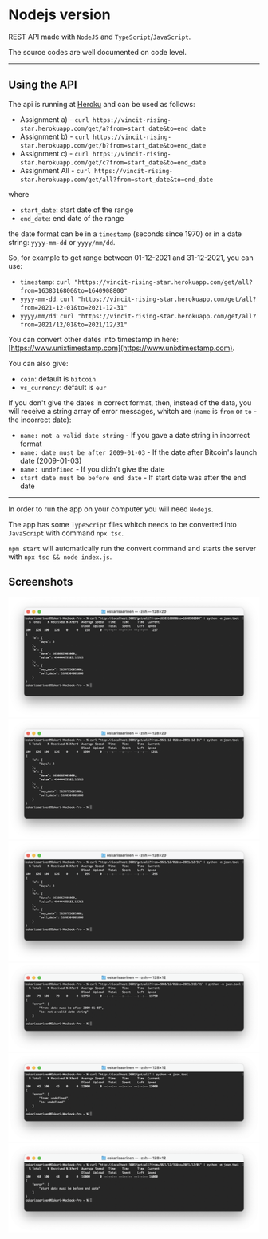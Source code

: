 # Nodejs version

REST API made with `NodeJS` and `TypeScript`/`JavaScript`.

The source codes are well documented on code level.

<hr>

## Using the API

The api is running at [Heroku](https://vincit-rising-star.herokuapp.com/) and can be used as follows:

* Assignment a) - `curl https://vincit-rising-star.herokuapp.com/get/a?from=start_date&to=end_date`
* Assignment b) - `curl https://vincit-rising-star.herokuapp.com/get/b?from=start_date&to=end_date`
* Assignment c) - `curl https://vincit-rising-star.herokuapp.com/get/c?from=start_date&to=end_date`
* Assignment All - `curl https://vincit-rising-star.herokuapp.com/get/all?from=start_date&to=end_date`

where

* `start_date`: start date of the range
* `end_date`: end date of the range

the date format can be in a `timestamp` (seconds since 1970) or in a date string: `yyyy-mm-dd` or `yyyy/mm/dd`.

So, for example to get range between 01-12-2021 and 31-12-2021, you can use:

* `timestamp`:  `curl "https://vincit-rising-star.herokuapp.com/get/all?from=1638316800&to=1640908800"`
* `yyyy-mm-dd`: `curl "https://vincit-rising-star.herokuapp.com/get/all?from=2021-12-01&to=2021-12-31"`
* `yyyy/mm/dd`: `curl "https://vincit-rising-star.herokuapp.com/get/all?from=2021/12/01&to=2021/12/31"`

You can convert other dates into timestamp in here: [https://www.unixtimestamp.com](https://www.unixtimestamp.com).

You can also give:

* `coin`: default is `bitcoin`
* `vs_currency`: default is `eur`

If you don't give the dates in correct format, then, instead of the data, you will receive a string array of error messages, whitch are (`name` is `from` or `to` - the incorrect date):

* `name: not a valid date string` - If you gave a date string in incorrect format
* `name: date must be after 2009-01-03` - If the date after Bitcoin's launch date (2009-01-03)
* `name: undefined` - If you didn't give the date
* `start date must be before end date` - If start date was after the end date

<hr>

In order to run the app on your computer you will need `Nodejs`.

The app has some `TypeScript` files whitch needs to be converted into `JavaScript` with command `npx tsc`.

`npm start` will automatically run the convert command and starts the server with `npx tsc && node index.js`.

## Screenshots

<img alt="localhost-1" src="readme_images/localhost-1.png" />
<img alt="localhost-2" src="readme_images/localhost-2.png" />
<img alt="localhost-3" src="readme_images/localhost-3.png" />
<img alt="localhost-4" src="readme_images/localhost-4.png" />
<img alt="localhost-5" src="readme_images/localhost-5.png" />
<img alt="localhost-6" src="readme_images/localhost-6.png" />
